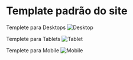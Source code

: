 # Template padrão do site
Templete para Desktops
![Desktop](https://user-images.githubusercontent.com/89876269/198905211-c9ddc55b-eec4-45c0-a168-dc9d8cedd958.jpeg)

 Templete para Tablets
![Tablet](https://user-images.githubusercontent.com/89876269/198905329-ec82dc4c-415c-4f3d-a950-97d354e9c1f6.jpeg)

Templete para Mobile
![Mobile](https://user-images.githubusercontent.com/89876269/198905243-6392537b-cfcf-428f-8a85-c709596efce5.jpeg)


